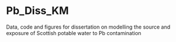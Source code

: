 # Pb_Diss_KM
Data, code and figures for dissertation on modelling the source and exposure of Scottish potable water to Pb contamination
